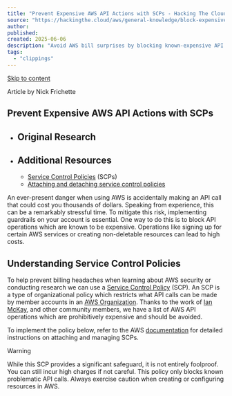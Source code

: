 ```yaml
---
title: "Prevent Expensive AWS API Actions with SCPs - Hacking The Cloud"
source: "https://hackingthe.cloud/aws/general-knowledge/block-expensive-actions-with-scps/"
author:
published:
created: 2025-06-06
description: "Avoid AWS bill surprises by blocking known-expensive API calls with an SCP."
tags:
  - "clippings"
---
```

[Skip to content](https://hackingthe.cloud/aws/general-knowledge/block-expensive-actions-with-scps/#prevent-expensive-aws-api-actions-with-scps)

Article by Nick Frichette

## Prevent Expensive AWS API Actions with SCPs

- **Original Research**
	---
- **Additional Resources**
	---
	- [Service Control Policies](https://docs.aws.amazon.com/organizations/latest/userguide/orgs_manage_policies_scps.html) (SCPs)
	- [Attaching and detaching service control policies](https://docs.aws.amazon.com/organizations/latest/userguide/orgs_manage_policies_scps_attach.html)

An ever-present danger when using AWS is accidentally making an API call that could cost you thousands of dollars. Speaking from experience, this can be a remarkably stressful time. To mitigate this risk, implementing guardrails on your account is essential. One way to do this is to block API operations which are known to be expensive. Operations like signing up for certain AWS services or creating non-deletable resources can lead to high costs.

## Understanding Service Control Policies

To help prevent billing headaches when learning about AWS security or conducting research we can use a [Service Control Policy](https://docs.aws.amazon.com/organizations/latest/userguide/orgs_manage_policies_scps.html) (SCP). An SCP is a type of organizational policy which restricts what API calls can be made by member accounts in an [AWS Organization](https://hackingthe.cloud/aws/general-knowledge/aws_organizations_defaults/). Thanks to the work of [Ian McKay](https://x.com/iann0036), and other community members, we have a list of AWS API operations which are prohibitively expensive and should be avoided.

To implement the policy below, refer to the AWS [documentation](https://docs.aws.amazon.com/organizations/latest/userguide/orgs_manage_policies_scps_attach.html) for detailed instructions on attaching and managing SCPs.

Warning

While this SCP provides a significant safeguard, it is not entirely foolproof. You can still incur high charges if not careful. This policy only blocks known problematic API calls. Always exercise caution when creating or configuring resources in AWS.